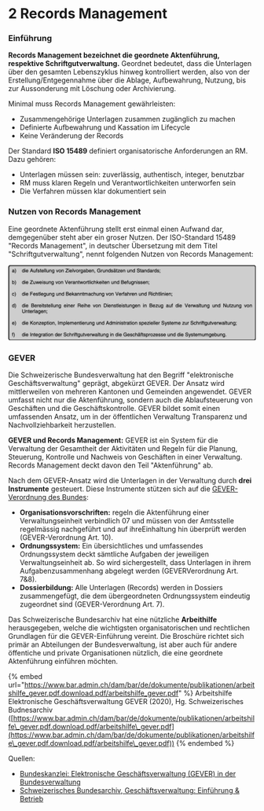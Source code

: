 # 2 Records Management

### Einführung

**Records Management bezeichnet die geordnete Aktenführung, respektive Schriftgutverwaltung.** Geordnet bedeutet, dass die Unterlagen über den gesamten Lebenszyklus hinweg kontrolliert werden, also von der Erstellung/Entgegennahme über die Ablage, Aufbewahrung, Nutzung, bis zur Aussonderung mit Löschung oder Archivierung.

Minimal muss Records Management gewährleisten:&#x20;

* Zusammengehörige Unterlagen zusammen zugänglich zu machen
* Definierte Aufbewahrung und Kassation im Lifecycle
* Keine Veränderung der Records

Der Standard **ISO 15489** definiert organisatorische Anforderungen an RM. Dazu gehören:&#x20;

* Unterlagen müssen sein: zuverlässig, authentisch, integer, benutzbar&#x20;
* RM muss klaren Regeln und Verantwortlichkeiten unterworfen sein&#x20;
* Die Verfahren müssen klar dokumentiert sein

### Nutzen von Records Management

Eine geordnete Aktenführung stellt erst einmal einen Aufwand dar, demgegenüber steht aber ein groser Nutzen. Der ISO-Standard 15489 "Records Management", in deutscher Übersetzung mit dem Titel "Schriftgutverwaltung", nennt folgenden Nutzen von Records Management:&#x20;

![Nutzen von Records Management gemäss ISO 15489 (DIN ISO 15489-1:2002-12, deutsche Fassung, p. 9)](<.gitbook/assets/image (1) (1).png>)



### GEVER

Die Schweizerische Bundesverwaltung hat den Begriff "elektronische Geschäftsverwaltung" geprägt, abgekürzt GEVER. Der Ansatz wird mittlerweilen von mehreren Kantonen und Gemeinden angewendet. GEVER umfasst nicht nur die Aktenführung, sondern auch die Ablaufsteuerung von Geschäften und die Geschäftskontrolle. GEVER bildet somit einen umfassenden Ansatz, um in der öffentlichen Verwaltung Transparenz und Nachvollziehbarkeit herzustellen.&#x20;

**GEVER und Records Management:** GEVER ist ein System für die Verwaltung der Gesamtheit der Aktivitäten und Regeln für die Planung, Steuerung, Kontrolle und Nachweis von Geschäften in einer Verwaltung. Records Management deckt davon den Teil "Aktenführung" ab.

Nach dem GEVER-Ansatz wird die Unterlagen in der Verwaltung durch **drei Instrumente** gesteuert. Diese Instrumente stützen sich auf die [GEVER-Verordnung des Bundes](https://www.fedlex.admin.ch/eli/cc/2019/253/de):

* **Organisationsvorschriften:** regeln die Aktenführung einer Verwaltungseinheit verbindlich 07 und müssen von der Amtsstelle regelmässig nachgeführt und auf ihreEinhaltung hin überprüft werden (GEVER-Verordnung Art. 10).
* **Ordnungssystem:** Ein übersichtliches und umfassendes Ordnungssystem deckt sämtliche Aufgaben der jeweiligen Verwaltungseinheit ab. So wird sichergestellt, dass Unterlagen in ihrem Aufgabenzusammenhang abgelegt werden (GEVERVerordnung Art. 7&8).
* **Dossierbildung:** Alle Unterlagen (Records) werden in Dossiers zusammengefügt, die dem übergeordneten Ordnungssystem eindeutig zugeordnet sind (GEVER-Verordnung Art. 7).

Das Schweizerische Bundesarchiv hat eine nützliche **Arbeithilfe** herausgegeben, welche die wichtigsten organisatorischen und rechtlichen Grundlagen für die GEVER-Einführung vereint. Die Broschüre richtet sich primär an Abteilungen der Bundesverwaltung, ist aber auch für andere öffentiche und private Organisationen nützlich, die eine geordnete Aktenführung einführen möchten.&#x20;

{% embed url="https://www.bar.admin.ch/dam/bar/de/dokumente/publikationen/arbeitshilfe_gever.pdf.download.pdf/arbeitshilfe_gever.pdf" %}
Arbeitshilfe Elektronische Geschäftsverwaltung GEVER (2020), Hg. Schweizerisches Budnesarchiv ([https://www.bar.admin.ch/dam/bar/de/dokumente/publikationen/arbeitshilfe\_gever.pdf.download.pdf/arbeitshilfe\_gever.pdf](https://www.bar.admin.ch/dam/bar/de/dokumente/publikationen/arbeitshilfe\_gever.pdf.download.pdf/arbeitshilfe\_gever.pdf))
{% endembed %}

Quellen:

* [Bundeskanzlei: Elektronische Geschäftsverwaltung (GEVER) in der Bundesverwaltung](https://www.bk.admin.ch/bk/de/home/dokumentation/gever-bund.html)
* [Schweizerisches Bundesarchiv, Geschäftsverwaltung: Einführung & Betrieb](https://www.bar.admin.ch/bar/de/home/informationsmanagement/tools---hilfsmittel/geschaeftsverwaltung-einfuehrung-betrieb.html)

